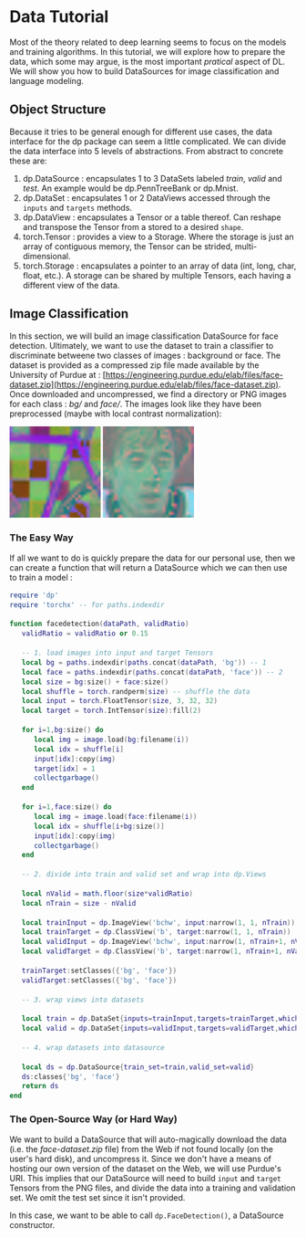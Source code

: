 # Data Tutorial #

Most of the theory related to deep learning seems to focus on the models and training algorithms.
In this tutorial, we will explore how to prepare the data, which some may argue, is the most important *pratical* aspect of DL. 
We will show you how to build DataSources for image classification and language modeling. 

## Object Structure ##

Because it tries to be general enough for different use cases, 
the data interface for the dp package can seem a little complicated. 
We can divide the data interface into 5 levels of abstractions. 
From abstract to concrete these are:
 
 1. dp.DataSource : encapsulates 1 to 3 DataSets labeled *train*, *valid* and *test*. An example would be dp.PennTreeBank or dp.Mnist.
 2. dp.DataSet : encapsulates 1 or 2 DataViews accessed through the `inputs` and `targets` methods.
 3. dp.DataView : encapsulates a Tensor or a table thereof. Can reshape and transpose the Tensor from a stored to a desired `shape`.
 4. torch.Tensor : provides a view to a Storage. Where the storage is just an array of contiguous memory, the Tensor can be strided, multi-dimensional. 
 5. torch.Storage : encapsulates a pointer to an array of data (int, long, char, float, etc.). A storage can be shared by multiple Tensors, each having a different view of the data.

## Image Classification ##

In this section, we will build an image classification DataSource for face detection.
Ultimately, we want to use the dataset to train a classifier to discriminate betweene two classes of images : background or face. 
The dataset is provided as a compressed zip file made available by the University of Purdue at : 
[https://engineering.purdue.edu/elab/files/face-dataset.zip](https://engineering.purdue.edu/elab/files/face-dataset.zip).
Once downloaded and uncompressed, we find a directory or PNG images for each class : *bg/* and *face/*.
The images look like they have been preprocessed (maybe with local contrast normalization):

![Face Detection - Background (upscaled)](image/bg_370.png) 
![Face Detection - Face (upscaled)](image/face_28164.png)

### The Easy Way ###

If all we want to do is quickly prepare the data for our personal use, 
then we can create a function that will return a DataSource which we 
can then use to train a model :

```lua
require 'dp'
require 'torchx' -- for paths.indexdir

function facedetection(dataPath, validRatio)
   validRatio = validRatio or 0.15

   -- 1. load images into input and target Tensors
   local bg = paths.indexdir(paths.concat(dataPath, 'bg')) -- 1
   local face = paths.indexdir(paths.concat(dataPath, 'face')) -- 2
   local size = bg:size() + face:size()
   local shuffle = torch.randperm(size) -- shuffle the data
   local input = torch.FloatTensor(size, 3, 32, 32)
   local target = torch.IntTensor(size):fill(2)
   
   for i=1,bg:size() do
      local img = image.load(bg:filename(i))
      local idx = shuffle[i]
      input[idx]:copy(img)
      target[idx] = 1
      collectgarbage()
   end
   
   for i=1,face:size() do
      local img = image.load(face:filename(i))
      local idx = shuffle[i+bg:size()]
      input[idx]:copy(img)
      collectgarbage()
   end

   -- 2. divide into train and valid set and wrap into dp.Views

   local nValid = math.floor(size*validRatio)
   local nTrain = size - nValid
   
   local trainInput = dp.ImageView('bchw', input:narrow(1, 1, nTrain))
   local trainTarget = dp.ClassView('b', target:narrow(1, 1, nTrain))
   local validInput = dp.ImageView('bchw', input:narrow(1, nTrain+1, nValid))
   local validTarget = dp.ClassView('b', target:narrow(1, nTrain+1, nValid))

   trainTarget:setClasses({'bg', 'face'})
   validTarget:setClasses({'bg', 'face'})
   
   -- 3. wrap views into datasets
   
   local train = dp.DataSet{inputs=trainInput,targets=trainTarget,which_set='train'}
   local valid = dp.DataSet{inputs=validInput,targets=validTarget,which_set='valid'}
   
   -- 4. wrap datasets into datasource
   
   local ds = dp.DataSource{train_set=train,valid_set=valid}
   ds:classes{'bg', 'face'}
   return ds
end
```

### The Open-Source Way (or Hard Way) ###

We want to build a DataSource that will auto-magically download the data 
(i.e. the *face-dataset.zip* file) from the Web if not found locally (on the user's hard disk), and uncompress it.
Since we don't have a means of hosting our own version of the dataset on the Web, we will use Purdue's URI.
This implies that our DataSource will need to build `input` and `target` Tensors from the PNG files,
and divide the data into a training and validation set. We omit the test set since it isn't provided.

In this case, we want to be able to call `dp.FaceDetection()`, a DataSource constructor. 

```lua

